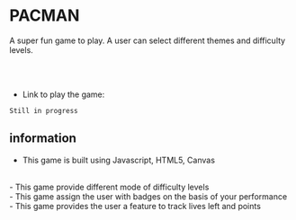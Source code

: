 # PACMAN

A super fun game to play. A user can select different themes and difficulty levels.

<br>
<br>

* Link to play the game:

````
Still in progress
````

## information

- This game is built using Javascript, HTML5, Canvas
<br>
- This game provide different mode of difficulty levels
<br>
- This game assign the user with badges on the basis of your performance
<br>
- This game provides the user a feature to track lives left and points
